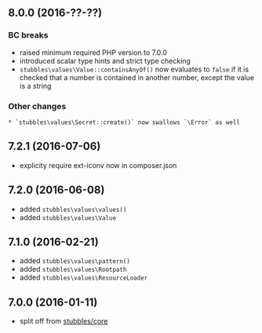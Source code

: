 8.0.0 (2016-??-??)
------------------

### BC breaks

  * raised minimum required PHP version to 7.0.0
  * introduced scalar type hints and strict type checking
  * `stubbles\values\Value::containsAnyOf()` now evaluates to `false` if it is checked that a number is contained in another number, except the value is a string


  ### Other changes

    * `stubbles\values\Secret::create()` now swallows `\Error` as well


7.2.1 (2016-07-06)
------------------

  * explicity require ext-iconv now in composer.json


7.2.0 (2016-06-08)
-----------------

  * added `stubbles\values\values()`
  * added `stubbles\values\Value`


7.1.0 (2016-02-21)
------------------

  * added `stubbles\values\pattern()`
  * added `stubbles\values\Rootpath`
  * added `stubbles\values\ResourceLoader`


7.0.0 (2016-01-11)
------------------

  * split off from [stubbles/core](https://github.com/stubbles/stubbles-core)
